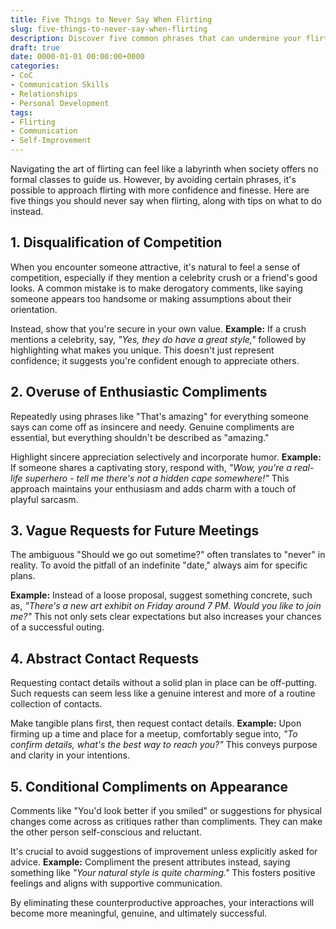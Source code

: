 ```yaml
---
title: Five Things to Never Say When Flirting
slug: five-things-to-never-say-when-flirting
description: Discover five common phrases that can undermine your flirting efforts and learn how to communicate effectively and confidently.
draft: true
date: 0000-01-01 00:00:00+0000
categories:
- CoC
- Communication Skills
- Relationships
- Personal Development
tags:
- Flirting
- Communication
- Self-Improvement  
---
```


Navigating the art of flirting can feel like a labyrinth when society offers no formal classes to guide us. However, by avoiding certain phrases, it's possible to approach flirting with more confidence and finesse. Here are five things you should never say when flirting, along with tips on what to do instead.

## 1. Disqualification of Competition

When you encounter someone attractive, it's natural to feel a sense of competition, especially if they mention a celebrity crush or a friend's good looks. A common mistake is to make derogatory comments, like saying someone appears too handsome or making assumptions about their orientation.

Instead, show that you're secure in your own value. **Example:** If a crush mentions a celebrity, say, *"Yes, they do have a great style,"* followed by highlighting what makes you unique. This doesn't just represent confidence; it suggests you're confident enough to appreciate others.

## 2. Overuse of Enthusiastic Compliments

Repeatedly using phrases like "That's amazing" for everything someone says can come off as insincere and needy. Genuine compliments are essential, but everything shouldn't be described as "amazing."

Highlight sincere appreciation selectively and incorporate humor. **Example:** If someone shares a captivating story, respond with, *"Wow, you're a real-life superhero - tell me there's not a hidden cape somewhere!"* This approach maintains your enthusiasm and adds charm with a touch of playful sarcasm.

## 3. Vague Requests for Future Meetings

The ambiguous "Should we go out sometime?" often translates to "never" in reality. To avoid the pitfall of an indefinite "date," always aim for specific plans.

**Example:** Instead of a loose proposal, suggest something concrete, such as, *"There's a new art exhibit on Friday around 7 PM. Would you like to join me?"* This not only sets clear expectations but also increases your chances of a successful outing.

## 4. Abstract Contact Requests

Requesting contact details without a solid plan in place can be off-putting. Such requests can seem less like a genuine interest and more of a routine collection of contacts.

Make tangible plans first, then request contact details. **Example:** Upon firming up a time and place for a meetup, comfortably segue into, *"To confirm details, what's the best way to reach you?"* This conveys purpose and clarity in your intentions.

## 5. Conditional Compliments on Appearance

Comments like "You'd look better if you smiled" or suggestions for physical changes come across as critiques rather than compliments. They can make the other person self-conscious and reluctant.

It's crucial to avoid suggestions of improvement unless explicitly asked for advice. **Example:** Compliment the present attributes instead, saying something like *"Your natural style is quite charming."* This fosters positive feelings and aligns with supportive communication.

By eliminating these counterproductive approaches, your interactions will become more meaningful, genuine, and ultimately successful.
